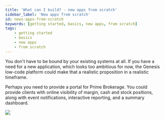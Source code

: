 ```yaml
---
title: 'What can I build? - new apps from scratch'
sidebar_label: 'New apps from scratch'
id: news-apps-from-scratch
keywords: [getting started, basics, new apps, from scratch]
tags:
    - getting started
    - basics
    - new apps
    - from scratch
---
```


You don't have to be bound by your existing systems at all. If you have a need for a new application, which looks too ambitious for now, the Genesis low-code platform could make that a realistic proposition in a realistic timeframe.

Perhaps you need to provide a portal for Prime Brokerage. You could provide clients with online visibility of margin, cash and stock positions, along with event notifications, interactive reporting, and a summary dashboard.   

![](/img/scratch-example.png)


